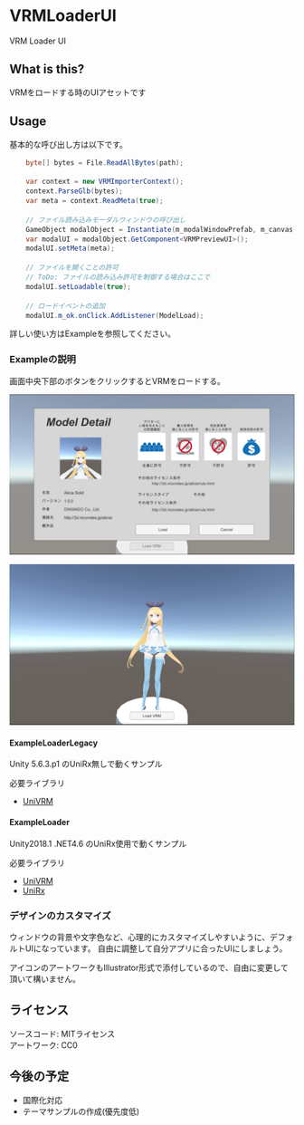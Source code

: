# VRMLoaderUI
VRM Loader UI

## What is this?

VRMをロードする時のUIアセットです

## Usage

基本的な呼び出し方は以下です。

```csharp
    byte[] bytes = File.ReadAllBytes(path);

    var context = new VRMImporterContext();
    context.ParseGlb(bytes);
    var meta = context.ReadMeta(true);

    // ファイル読み込みモーダルウィンドウの呼び出し
    GameObject modalObject = Instantiate(m_modalWindowPrefab, m_canvas.transform) as GameObject;
    var modalUI = modalObject.GetComponent<VRMPreviewUI>();
    modalUI.setMeta(meta);

    // ファイルを開くことの許可
    // ToDo: ファイルの読み込み許可を制御する場合はここで
    modalUI.setLoadable(true);

    // ロードイベントの追加
    modalUI.m_ok.onClick.AddListener(ModelLoad);
```

詳しい使い方はExampleを参照してください。

### Exampleの説明

画面中央下部のボタンをクリックするとVRMをロードする。

![LoadingUI](images/Doc/LoaderUI_ss01.png)

![LoadingUI](images/Doc/LoaderUI_ss02.png)

#### ExampleLoaderLegacy

Unity 5.6.3.p1 のUniRx無しで動くサンプル

必要ライブラリ

+ [UniVRM](https://github.com/dwango/UniVRM/releases)

#### ExampleLoader

Unity2018.1 .NET4.6 のUniRx使用で動くサンプル

必要ライブラリ

+ [UniVRM](https://github.com/dwango/UniVRM/releases)
+ [UniRx](https://github.com/neuecc/UniRx/releases)

### デザインのカスタマイズ

ウィンドウの背景や文字色など、心理的にカスタマイズしやすいように、デフォルトUIになっています。
自由に調整して自分アプリに合ったUIにしましょう。

アイコンのアートワークもIllustrator形式で添付しているので、自由に変更して頂いて構いません。

## ライセンス

ソースコード: MITライセンス  
アートワーク: CC0  

## 今後の予定

+ 国際化対応
+ テーマサンプルの作成(優先度低)
